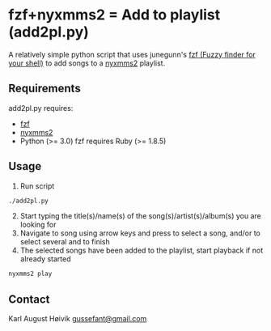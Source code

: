 fzf+nyxmms2 = Add to playlist (add2pl.py)
=========================================

A relatively simple python script that uses junegunn's [fzf (Fuzzy finder for your shell)](https://github.com/junegunn/fzf) to add songs to a [nyxmms2](https://xmms2.org/wiki/Main_Page) playlist.

Requirements
------------

add2pl.py requires:
- [fzf](https://github.com/junegunn/fzf)
- [nyxmms2](https://xmms2.org/wiki/Main_Page)
- Python (>= 3.0)
fzf requires Ruby (>= 1.8.5)

Usage
-----

1. Run script
```sh
./add2pl.py
```
2. Start typing the title(s)/name(s) of the song(s)/artist(s)/album(s) you are looking for
3. Navigate to song using arrow keys and press <enter> to select a song, and/or <tab> to select several and <enter> to finish
4. The selected songs have been added to the playlist, start playback if not already started
```sh
nyxmms2 play
```

Contact
-------

Karl August Høivik
gussefant@gmail.com
